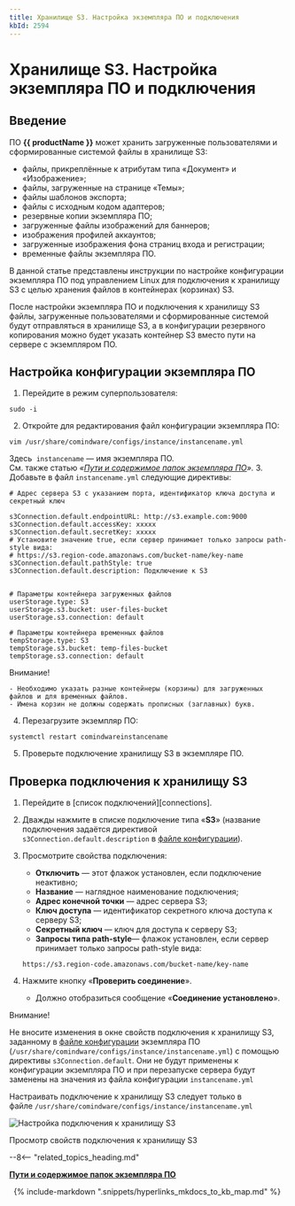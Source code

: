 ```yaml
---
title: Хранилище S3. Настройка экземпляра ПО и подключения
kbId: 2594
---
```


# Хранилище S3. Настройка экземпляра ПО и подключения

## Введение

ПО **{{ productName }}** может хранить загруженные пользователями и сформированные системой файлы в хранилище S3:

- файлы, прикреплённые к атрибутам типа «Документ» и «Изображение»;
- файлы, загруженные на странице «Темы»;
- файлы шаблонов экспорта;
- файлы с исходным кодом адаптеров;
- резервные копии экземпляра ПО;
- загруженные файлы изображений для баннеров;
- изображения профилей аккаунтов;
- загруженные изображения фона страниц входа и регистрации;
- временные файлы экземпляра ПО.

В данной статье представлены инструкции по настройке конфигурации экземпляра ПО под управлением Linux для подключения к хранилищу S3 с целью хранения файлов в контейнерах (корзинах) S3.

После настройки экземпляра ПО и подключения к хранилищу S3 файлы, загруженные пользователями и сформированные системой будут отправляться в хранилище S3, а в конфигурации резервного копирования можно будет указать контейнер S3 вместо пути на сервере с экземпляром ПО.

## Настройка конфигурации экземпляра ПО

1. Перейдите в режим суперпользователя:

```
sudo -i
```
2. Откройте для редактирования файл конфигурации экземпляра ПО:

```
vim /usr/share/comindware/configs/instance/instancename.yml
```

Здесь  `instancename` — имя экземпляра ПО.   
См. также статью *«[Пути и содержимое папок экземпляра ПО](https://kb.comindware.ru/article.php?id=2502)».*
3. Добавьте в файл `instancename.yml` следующие директивы:

```
# Адрес сервера S3 с указанием порта, идентификатор ключа доступа и секретный ключ
s3Connection.default.endpointURL: http://s3.example.com:9000  
s3Connection.default.accessKey: xxxxx  
s3Connection.default.secretKey: xxxxx  
# Установите значение true, если сервер принимает только запросы path-style вида:  
# https://s3.region-code.amazonaws.com/bucket-name/key-name  
s3Connection.default.pathStyle: true  
s3Connection.default.description: Подключение к S3
                          
# Параметры контейнера загруженных файлов  
userStorage.type: S3  
userStorage.s3.bucket: user-files-bucket  
userStorage.s3.connection: default  
  
# Параметры контейнера временных файлов  
tempStorage.type: S3  
tempStorage.s3.bucket: temp-files-bucket  
tempStorage.s3.connection: default                   
```

Внимание!

    - Необходимо указать разные контейнеры (корзины) для загруженных файлов и для временных файлов.
    - Имена корзин не должны содержать прописных (заглавных) букв.
4. Перезагрузите экземпляр ПО:

```
systemctl restart comindwareinstancename
```
5. Проверьте подключение хранилищу S3 в экземпляре ПО.

## Проверка подключения к хранилищу S3

1. Перейдите в [список подключений][connections].
2. Дважды нажмите в списке подключение типа «**S3**» (название подключения задаётся директивой `s3Connection.default.description` в [файле конфигурации](#mcetoc_1gjrlqj8j2)).
3. Просмотрите свойства подключения:   

    - **Отключить** — этот флажок установлен, если подключение неактивно;
    - **Название** — наглядное наименование подключения;
    - **Адрес конечной точки** — адрес сервера S3;
    - **Ключ доступа** — идентификатор секретного ключа доступа к серверу S3;
    - **Секретный ключ** — ключ для доступа к серверу S3;
    - **Запросы типа path-style**— флажок установлен, если сервер принимает только запросы path-style вида:
    
    ```
    https://s3.region-code.amazonaws.com/bucket-name/key-name
    ```
4. Нажмите кнопку «**Проверить соединение**».
    - Должно отобразиться сообщение «**Соединение установлено**».

Внимание!

Не вносите изменения в окне свойств подключения к хранилищу S3, заданному в [файле конфигурации](#mcetoc_1gjrlqj8j2) экземпляра ПО (`/usr/share/comindware/configs/instance/instancename.yml`) с помощью директивы `s3Connection.default`. Они не будут применены к конфигурации экземпляра ПО и при перезапуске сервера будут заменены на значения из файла конфигурации `instancename.yml`

Настраивать подключение к хранилищу S3 следует только в файле `/usr/share/comindware/configs/instance/instancename.yml`

![Настройка подключения к хранилищу S3](https://kb.comindware.ru/assets/img_65e9b87a6e895.png)

Просмотр свойств подключения к хранилищу S3

--8<-- "related_topics_heading.md"

**[Пути и содержимое папок экземпляра ПО](https://kb.comindware.ru/article.php?id=2502)**



 
{% include-markdown ".snippets/hyperlinks_mkdocs_to_kb_map.md" %}
